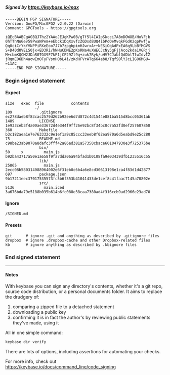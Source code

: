##### Signed by https://keybase.io/max
```
-----BEGIN PGP SIGNATURE-----
Version: GnuPG/MacGPG2 v2.0.22 (Darwin)
Comment: GPGTools - https://gpgtools.org

iQEcBAABCgAGBQJThz2YAAoJEJgKPw0B/gTf5l4IAIpSkcci7A8mDOWOB/HoVFjb
0hTThNuGev59PwaNPem+eEbck1DqXxvfzZGDsdBUQ4ibPdOeMvqkFGdK2qpPwfjw
Qq0ciCrYkYVNPPiRXeEoo7J7b7zpgbpimHJwrxA++NESiOqAdPxEA6q9LbBfMGVS
S+D40dOVELS0jx+ED3Ri/hNHuCDME2pKoRNa4uXWECJcNy5gFjjAco2kda1VGRjj
M+cbmKQCM2JDaR0TGX9F7kP1jCP29Zt9q+zuk7Ryk/uHV7CJablQdDblTfwIdvIZ
jRgmEO6Dh4aowEmOFyFVsmHObL4i/zKdHFVrATq664ab8/TqfSOlYJcLIGO6MGU=
=11AC
-----END PGP SIGNATURE-----

```

<!-- END SIGNATURES -->

### Begin signed statement 

#### Expect

```
size   exec  file            contents                                                        
             ./                                                                              
109            .gitignore    ec278daeb8f83cac2579d262b92ee6d7d872c4d1544e881ba515d8bcc05361ab
1489           LICENSE       1e933ceb3f4a00ae33672d4e344f9ff26e92bc8f34bc0c7a52fd0ef257607858
360            Makefile      b3c182aea1e7e763332c9e1ef1a9c85ccc33eeb8f02ea970a6d5eabd9e25c280
75             README.md     c98be23ab9070a8dafc3fff42a86ad381a57350cbace601047930e3f725375be
               bin/                                                                          
50     x         main.js     b92ba43717a50e1a658f9fa7dda06a94bfad1b0108fa9e03439dfb1235516c55
               lib/                                                                          
25865            main.js     2ecc08b580314088964002e6f31eb0c6b4a6e8cd30613198e1ca4f83d1d42877
697            package.json  9b17211eec37017535573fc5b6f353b41041433de1cef8c41faac7145a70802e
               src/                                                                          
5136             main.iced   3a676bda79e5188b035b614b6fc088e38caa7380ad4f316ccb9ad2966e23ad70
```

#### Ignore

```
/SIGNED.md
```

#### Presets

```
git      # ignore .git and anything as described by .gitignore files
dropbox  # ignore .dropbox-cache and other Dropbox-related files    
kb       # ignore anything as described by .kbignore files          
```

<!-- summarize version = 0.0.8 -->

### End signed statement

<hr>

#### Notes

With keybase you can sign any directory's contents, whether it's a git repo,
source code distribution, or a personal documents folder. It aims to replace the drudgery of:

  1. comparing a zipped file to a detached statement
  2. downloading a public key
  3. confirming it is in fact the author's by reviewing public statements they've made, using it

All in one simple command:

```bash
keybase dir verify
```

There are lots of options, including assertions for automating your checks.

For more info, check out https://keybase.io/docs/command_line/code_signing